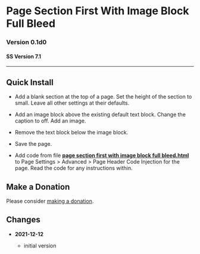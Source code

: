 # Page Section First With Image Block Full Bleed

### Version 0.1d0

#### SS Version 7.1

---

## Quick Install

* Add a blank section at the top of a page. Set the height of the section to
  small. Leave all other settings at their defaults.
  
* Add an image block above the existing default text block. Change the caption
  to off. Add an image.
  
* Remove the text block below the image block.
  
* Save the page.
  
* Add code from file
  **[page section first with image block full bleed.html](page%20section%20first%20with%20image%20block%20full%20bleed.html#L1)**
  to Page Settings > Advanced > Page Header Code Injection for the page. Read
  the code for any instructions within.

## Make a Donation

Please consider
[making a donation](https://github.com/tomsWebConsulting/twcsl#make-a-donation).

## Changes

<!-- * **2021-09-18**

  * changed name from Add One Left Class to Product Detail Page to Store Product
    Detail One Left Class Add
  * use twcsl
  * bumped version to 0.2d0
  -->
* **2021-12-12**

  * initial version

